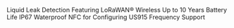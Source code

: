 Liquid Leak Detection
Featuring LoRaWAN® Wireless
Up to 10 Years Battery Life
IP67 Waterproof
NFC for Configuring
US915 Frequency Support

